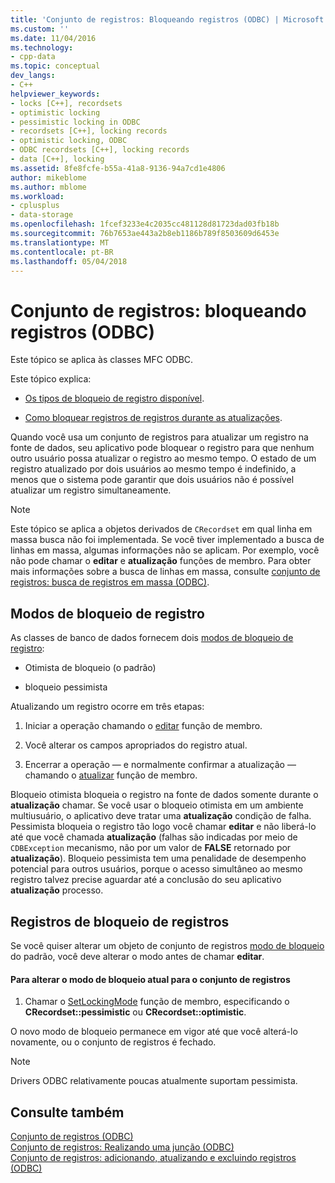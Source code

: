 ```yaml
---
title: 'Conjunto de registros: Bloqueando registros (ODBC) | Microsoft Docs'
ms.custom: ''
ms.date: 11/04/2016
ms.technology:
- cpp-data
ms.topic: conceptual
dev_langs:
- C++
helpviewer_keywords:
- locks [C++], recordsets
- optimistic locking
- pessimistic locking in ODBC
- recordsets [C++], locking records
- optimistic locking, ODBC
- ODBC recordsets [C++], locking records
- data [C++], locking
ms.assetid: 8fe8fcfe-b55a-41a8-9136-94a7cd1e4806
author: mikeblome
ms.author: mblome
ms.workload:
- cplusplus
- data-storage
ms.openlocfilehash: 1fcef3233e4c2035cc481128d81723dad03fb18b
ms.sourcegitcommit: 76b7653ae443a2b8eb1186b789f8503609d6453e
ms.translationtype: MT
ms.contentlocale: pt-BR
ms.lasthandoff: 05/04/2018
---
```

# <a name="recordset-locking-records-odbc"></a>Conjunto de registros: bloqueando registros (ODBC)
Este tópico se aplica às classes MFC ODBC.  
  
 Este tópico explica:  
  
-   [Os tipos de bloqueio de registro disponível](#_core_record.2d.locking_modes).  
  
-   [Como bloquear registros de registros durante as atualizações](#_core_locking_records_in_your_recordset).  
  
 Quando você usa um conjunto de registros para atualizar um registro na fonte de dados, seu aplicativo pode bloquear o registro para que nenhum outro usuário possa atualizar o registro ao mesmo tempo. O estado de um registro atualizado por dois usuários ao mesmo tempo é indefinido, a menos que o sistema pode garantir que dois usuários não é possível atualizar um registro simultaneamente.  
  
> [!NOTE]
>  Este tópico se aplica a objetos derivados de `CRecordset` em qual linha em massa busca não foi implementada. Se você tiver implementado a busca de linhas em massa, algumas informações não se aplicam. Por exemplo, você não pode chamar o **editar** e **atualização** funções de membro. Para obter mais informações sobre a busca de linhas em massa, consulte [conjunto de registros: busca de registros em massa (ODBC)](../../data/odbc/recordset-fetching-records-in-bulk-odbc.md).  
  
##  <a name="_core_record.2d.locking_modes"></a> Modos de bloqueio de registro  
 As classes de banco de dados fornecem dois [modos de bloqueio de registro](../../mfc/reference/crecordset-class.md#setlockingmode):  
  
-   Otimista de bloqueio (o padrão)  
  
-   bloqueio pessimista  
  
 Atualizando um registro ocorre em três etapas:  
  
1.  Iniciar a operação chamando o [editar](../../mfc/reference/crecordset-class.md#edit) função de membro.  
  
2.  Você alterar os campos apropriados do registro atual.  
  
3.  Encerrar a operação — e normalmente confirmar a atualização — chamando o [atualizar](../../mfc/reference/crecordset-class.md#update) função de membro.  
  
 Bloqueio otimista bloqueia o registro na fonte de dados somente durante o **atualização** chamar. Se você usar o bloqueio otimista em um ambiente multiusuário, o aplicativo deve tratar uma **atualização** condição de falha. Pessimista bloqueia o registro tão logo você chamar **editar** e não liberá-lo até que você chamada **atualização** (falhas são indicadas por meio de `CDBException` mecanismo, não por um valor de **FALSE** retornado por **atualização**). Bloqueio pessimista tem uma penalidade de desempenho potencial para outros usuários, porque o acesso simultâneo ao mesmo registro talvez precise aguardar até a conclusão do seu aplicativo **atualização** processo.  
  
##  <a name="_core_locking_records_in_your_recordset"></a> Registros de bloqueio de registros  
 Se você quiser alterar um objeto de conjunto de registros [modo de bloqueio](#_core_record.2d.locking_modes) do padrão, você deve alterar o modo antes de chamar **editar**.  
  
#### <a name="to-change-the-current-locking-mode-for-your-recordset"></a>Para alterar o modo de bloqueio atual para o conjunto de registros  
  
1.  Chamar o [SetLockingMode](../../mfc/reference/crecordset-class.md#setlockingmode) função de membro, especificando o **CRecordset::pessimistic** ou **CRecordset::optimistic**.  
  
 O novo modo de bloqueio permanece em vigor até que você alterá-lo novamente, ou o conjunto de registros é fechado.  
  
> [!NOTE]
>  Drivers ODBC relativamente poucas atualmente suportam pessimista.  
  
## <a name="see-also"></a>Consulte também  
 [Conjunto de registros (ODBC)](../../data/odbc/recordset-odbc.md)   
 [Conjunto de registros: Realizando uma junção (ODBC)](../../data/odbc/recordset-performing-a-join-odbc.md)   
 [Conjunto de registros: adicionando, atualizando e excluindo registros (ODBC)](../../data/odbc/recordset-adding-updating-and-deleting-records-odbc.md)